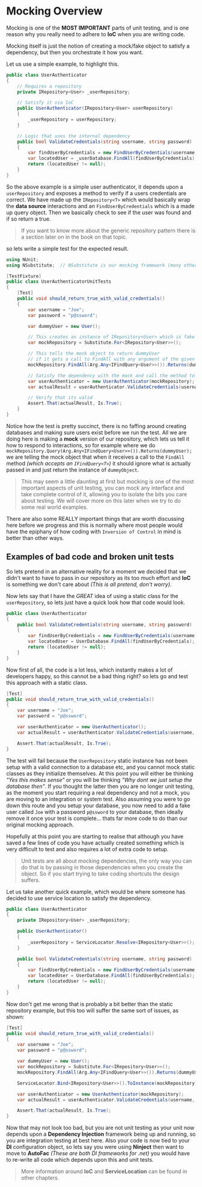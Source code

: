 # Mocking Overview

Mocking is one of the **MOST IMPORTANT** parts of unit testing, and is one reason why you really need to adhere to **IoC** when you are writing code.

Mocking itself is just the notion of creating a mock/fake object to satisfy a dependency, but then you orchestrate it how you want.

Let us use a simple example, to highlight this.

```csharp
public class UserAuthenticator
{
    // Requires a repository
	private IRepository<User> _userRepository;

    // Satisfy it via IoC
	public UserAuthenticator(IRepository<User> userRepository)
	{
		_userRepository = userRepository;
	}

    // Logic that uses the internal dependency
	public bool ValidateCredentials(string username, string password)
	{
		var findUserByCredentials = new FindUserByCredentials(username, password); 
		var locatedUser = _userDatabase.FindAll(findUserByCredentials);
		return (locatedUser != null);
	}
}
```

So the above example is a simple user authenticator, it depends upon a `userRepository` and exposes a method to verify if a users credentials are correct. We have made up the `IRepository<T>` which would basically wrap the **data source** interactions and an `FindUserByCredentials` which is a made up query object. Then we basically check to see if the user was found and if so return a true.

> If you want to know more about the generic repository pattern there is a section later on in the book on that topic.

so lets write a simple test for the expected result.

```csharp
using NUnit;
using NSubstitute; 	// NSubstitute is our mocking framework (many others exist)

[TestFixture]
public class UserAuthenticatorUnitTests
{
	[Test]
	public void should_return_true_with_valid_credentials()
	{
		var username = "Joe";
		var password = "p@ssword";

		var dummyUser = new User();

        // This creates an instance of IRepository<User> which is fake
		var mockRepository = Substitute.For<IRepository<User>>();

        // This tells the mock object to return dummyUser 
        // if it gets a call to FindAll with any argument of the given type
		mockRepository.FindAll(Arg.Any<IFindQuery<User>>()).Returns(dummyUser);

        // Satisfy the dependency with the mock and call the method to test
		var userAuthenticator = new UserAuthenticator(mockRepository);
		var actualResult = userAuthenticator.ValidateCredentials(username, password);

        // Verify that its valid
		Assert.That(actualResult, Is.True);
	}
}

```

Notice how the test is pretty succinct, there is no faffing around creating databases and making sure users exist before we run the test. All we are doing here is making a **mock** version of our repository, which lets us tell it how to respond to interactions, so for example where we do `mockRepository.Query(Arg.Any<IFindQuery<User>>()).Returns(dummyUser);` we are telling the mock object that when it receives a call to the `FindAll` method *(which accepts an `IFindQuery<T>`)* it should ignore what is actually passed in and just return the instance of `dummyObject`.

> This may seem a little daunting at first but mocking is one of the most important aspects of unit testing, you can mock any interface and take complete control of it, allowing you to isolate the bits you care about testing. We will cover more on this later when we try to do some real world examples.

There are also some REALLY important things that are worth discussing here before we progress and this is normally where most people would have the epiphany of how coding with ``Inversion of Control`` in mind is better than other ways.

## Examples of bad code and broken unit tests

So lets pretend in an alternative reality for a moment we decided that we didn't want to have to pass in our repository as its too much effort and **IoC** is something we don't care about *(This is all pretend, don't worry)*.

Now lets say that I have the *GREAT* idea of using a static class for the `userRepository`, so lets just have a quick look how that code would look.

```csharp
public class UserAuthenticator
{
	public bool ValidateCredentials(string username, string password)
	{
		var findUserByCredentials = new FindUserByCredentials(username, password); 
		var locatedUser = UserDatabase.FindAll(findUserByCredentials);
		return (locatedUser != null);
	}
}
```

Now first of all, the code is a lot less, which instantly makes a lot of developers happy, so this cannot be a bad thing right? so lets go and test this approach with a static class.

```csharp
[Test]
public void should_return_true_with_valid_credentials()
{
	var username = "Joe";
	var password = "p@ssword";

	var userAuthenticator = new UserAuthenticator();
	var actualResult = userAuthenticator.ValidateCredentials(username, password);

	Assert.That(actualResult, Is.True);
}

```

The test will fail because the `UserRepository` static instance has not been setup with a valid connection to a database etc, and you cannot mock static classes as they initialize themselves. At this point you will either be thinking *"Yes this makes sense"* or you will be thinking *"Why dont we just setup the database then"*. If you thought the latter then you are no longer unit testing, as the moment you start requiring a real dependency and not a mock, you are moving to an integration or system test. Also assuming you were to go down this route and you setup your database, you now need to add a fake user called `Joe` with a password `p@ssword` to your database, then ideally remove it once your test is complete... thats far more code to do than our original mocking approach.

Hopefully at this point you are starting to realise that although you have saved a few lines of code you have actually created something which is very difficult to test and also requires a lot of extra code to setup.

> Unit tests are all about mocking dependencies, the only way you can do that is by passing in those dependencies when you create the object. So if you start trying to take coding shortcuts the design suffers.

Let us take another quick example, which would be where someone has decided to use service location to satisfy the dependency.


```csharp
public class UserAuthenticator
{
	private IRepository<User> _userRepository;

	public UserAuthenticator()
	{
		_userRepository = ServiceLocator.Resolve<IRepository<User>>();
	}

	public bool ValidateCredentials(string username, string password)
	{
		var findUserByCredentials = new FindUserByCredentials(username, password); 
		var locatedUser = UserDatabase.FindAll(findUserByCredentials);
		return (locatedUser != null);
	}
}
```

Now don't get me wrong that is probably a bit better than the static repository example, but this too will suffer the same sort of issues, as shown:

```csharp
[Test]
public void should_return_true_with_valid_credentials()
{
	var username = "Joe";
	var password = "p@ssword";

	var dummyUser = new User();
	var mockRepository = Substitute.For<IRepository<User>>();
	mockRepository.FindAll(Arg.Any<IFindQuery<User>>()).Returns(dummyUser);

	ServiceLocator.Bind<IRepository<User>>().ToInstance(mockRepository);

	var userAuthenticator = new UserAuthenticator(mockRepository);
	var actualResult = userAuthenticator.ValidateCredentials(username, password);

	Assert.That(actualResult, Is.True);
}
```

Now that may not look too bad, but you are not unit testing as your unit now depends upon a **Dependency Injection** framework being up and running, so you are integration testing at best here. Also your code is now tied to your **DI** configuration object, so lets say you were using **Ninject** then want to move to **AutoFac** *(These are both DI frameworks for .net)* you would have to re-write all code which depends upon this and unit tests.

> More information around **IoC** and **ServiceLocation** can be found in other chapters.
